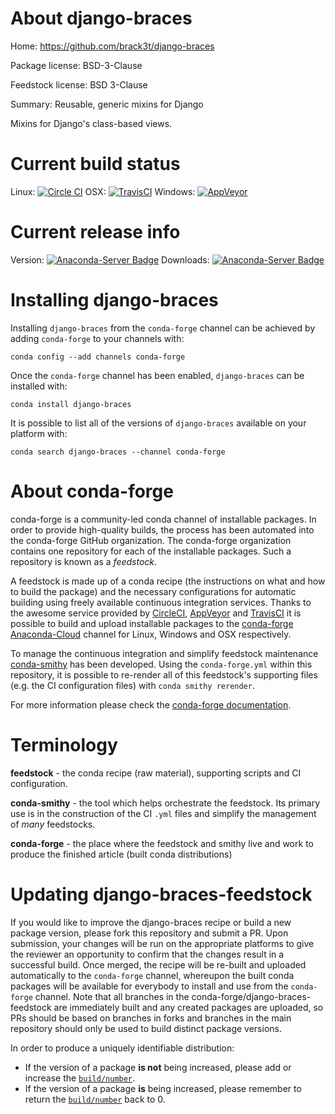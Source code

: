 About django-braces
===================

Home: https://github.com/brack3t/django-braces

Package license: BSD-3-Clause

Feedstock license: BSD 3-Clause

Summary: Reusable, generic mixins for Django 

Mixins for Django's class-based views.


Current build status
====================

Linux: [![Circle CI](https://circleci.com/gh/conda-forge/django-braces-feedstock.svg?style=shield)](https://circleci.com/gh/conda-forge/django-braces-feedstock)
OSX: [![TravisCI](https://travis-ci.org/conda-forge/django-braces-feedstock.svg?branch=master)](https://travis-ci.org/conda-forge/django-braces-feedstock)
Windows: [![AppVeyor](https://ci.appveyor.com/api/projects/status/github/conda-forge/django-braces-feedstock?svg=True)](https://ci.appveyor.com/project/conda-forge/django-braces-feedstock/branch/master)

Current release info
====================
Version: [![Anaconda-Server Badge](https://anaconda.org/conda-forge/django-braces/badges/version.svg)](https://anaconda.org/conda-forge/django-braces)
Downloads: [![Anaconda-Server Badge](https://anaconda.org/conda-forge/django-braces/badges/downloads.svg)](https://anaconda.org/conda-forge/django-braces)

Installing django-braces
========================

Installing `django-braces` from the `conda-forge` channel can be achieved by adding `conda-forge` to your channels with:

```
conda config --add channels conda-forge
```

Once the `conda-forge` channel has been enabled, `django-braces` can be installed with:

```
conda install django-braces
```

It is possible to list all of the versions of `django-braces` available on your platform with:

```
conda search django-braces --channel conda-forge
```


About conda-forge
=================

conda-forge is a community-led conda channel of installable packages.
In order to provide high-quality builds, the process has been automated into the
conda-forge GitHub organization. The conda-forge organization contains one repository
for each of the installable packages. Such a repository is known as a *feedstock*.

A feedstock is made up of a conda recipe (the instructions on what and how to build
the package) and the necessary configurations for automatic building using freely
available continuous integration services. Thanks to the awesome service provided by
[CircleCI](https://circleci.com/), [AppVeyor](http://www.appveyor.com/)
and [TravisCI](https://travis-ci.org/) it is possible to build and upload installable
packages to the [conda-forge](https://anaconda.org/conda-forge)
[Anaconda-Cloud](http://docs.anaconda.org/) channel for Linux, Windows and OSX respectively.

To manage the continuous integration and simplify feedstock maintenance
[conda-smithy](http://github.com/conda-forge/conda-smithy) has been developed.
Using the ``conda-forge.yml`` within this repository, it is possible to re-render all of
this feedstock's supporting files (e.g. the CI configuration files) with ``conda smithy rerender``.

For more information please check the [conda-forge documentation](https://conda-forge.org/docs/).

Terminology
===========

**feedstock** - the conda recipe (raw material), supporting scripts and CI configuration.

**conda-smithy** - the tool which helps orchestrate the feedstock.
                   Its primary use is in the construction of the CI ``.yml`` files
                   and simplify the management of *many* feedstocks.

**conda-forge** - the place where the feedstock and smithy live and work to
                  produce the finished article (built conda distributions)


Updating django-braces-feedstock
================================

If you would like to improve the django-braces recipe or build a new
package version, please fork this repository and submit a PR. Upon submission,
your changes will be run on the appropriate platforms to give the reviewer an
opportunity to confirm that the changes result in a successful build. Once
merged, the recipe will be re-built and uploaded automatically to the
`conda-forge` channel, whereupon the built conda packages will be available for
everybody to install and use from the `conda-forge` channel.
Note that all branches in the conda-forge/django-braces-feedstock are
immediately built and any created packages are uploaded, so PRs should be based
on branches in forks and branches in the main repository should only be used to
build distinct package versions.

In order to produce a uniquely identifiable distribution:
 * If the version of a package **is not** being increased, please add or increase
   the [``build/number``](http://conda.pydata.org/docs/building/meta-yaml.html#build-number-and-string).
 * If the version of a package **is** being increased, please remember to return
   the [``build/number``](http://conda.pydata.org/docs/building/meta-yaml.html#build-number-and-string)
   back to 0.